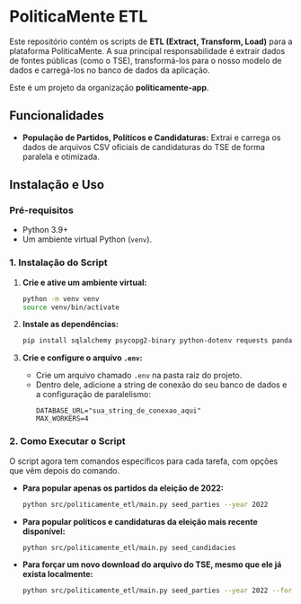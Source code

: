 <!-- Este arquivo foi gerado/atualizado pelo DomTech Forger em 2025-06-23 17:49:17 -->

# PoliticaMente ETL

Este repositório contém os scripts de **ETL (Extract, Transform, Load)** para a plataforma PoliticaMente. A sua principal responsabilidade é extrair dados de fontes públicas (como o TSE), transformá-los para o nosso modelo de dados e carregá-los no banco de dados da aplicação.

Este é um projeto da organização **politicamente-app**.

## Funcionalidades

* **População de Partidos, Políticos e Candidaturas:** Extrai e carrega os dados de arquivos CSV oficiais de candidaturas do TSE de forma paralela e otimizada.

## Instalação e Uso

### Pré-requisitos

* Python 3.9+
* Um ambiente virtual Python (`venv`).

### 1. Instalação do Script

1.  **Crie e ative um ambiente virtual:**
    ```sh
    python -m venv venv
    source venv/bin/activate
    ```

2.  **Instale as dependências:**
    ```sh
    pip install sqlalchemy psycopg2-binary python-dotenv requests pandas tqdm
    ```
3.  **Crie e configure o arquivo `.env`:**
    * Crie um arquivo chamado `.env` na pasta raiz do projeto.
    * Dentro dele, adicione a string de conexão do seu banco de dados e a configuração de paralelismo:
        ```
        DATABASE_URL="sua_string_de_conexao_aqui"
        MAX_WORKERS=4
        ```

### 2. Como Executar o Script

O script agora tem comandos específicos para cada tarefa, com opções que vêm depois do comando.

* **Para popular apenas os partidos da eleição de 2022:**
    ```sh
    python src/politicamente_etl/main.py seed_parties --year 2022
    ```

* **Para popular políticos e candidaturas da eleição mais recente disponível:**
    ```sh
    python src/politicamente_etl/main.py seed_candidacies
    ```
* **Para forçar um novo download do arquivo do TSE, mesmo que ele já exista localmente:**
    ```sh
    python src/politicamente_etl/main.py seed_parties --year 2022 --force-download
    ```